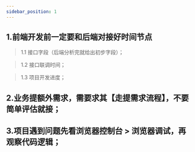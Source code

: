 ```yaml
---
sidebar_position: 1
---
```


## 1.前端开发前一定要和后端对接好时间节点

> 1.1 接口字段（后端分析完就给出初步字段）；

> 1.2 接口联调时间；

> 1.3 项目开发进度；

## 2.业务提额外需求，需要求其【走提需求流程】，不要简单评估就接；

## 3.项目遇到问题先看浏览器控制台 > 浏览器调试，再观察代码逻辑；